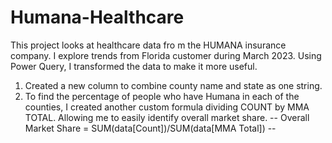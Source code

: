 # Humana-Healthcare

This project looks at healthcare data fro m the HUMANA insurance company. I explore trends from Florida customer during March 2023. Using Power Query, I transformed the data to make it more useful. 

1. Created a new column to combine county name and state as one string.
2. To find the percentage of people who have Humana in each of the counties, I created another custom formula dividing COUNT by MMA TOTAL. Allowing me to easily identify overall market share. 
     --   Overall Market Share = SUM(data[Count])/SUM(data[MMA Total])   --
